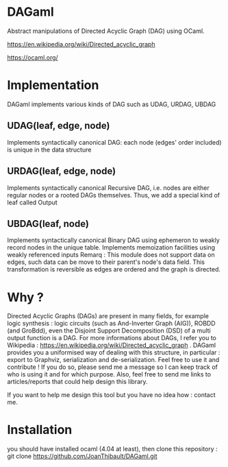# DAGaml
Abstract manipulations of Directed Acyclic Graph (DAG) using OCaml.

https://en.wikipedia.org/wiki/Directed_acyclic_graph

https://ocaml.org/

# Implementation
DAGaml implements various kinds of DAG such as UDAG, URDAG, UBDAG

## UDAG(leaf, edge, node)
Implements syntactically canonical DAG: each node (edges' order included) is unique in the data structure

## URDAG(leaf, edge, node)
Implements syntactically canonical Recursive DAG, i.e. nodes are either regular nodes or a rooted DAGs themselves. Thus, we add a special kind of leaf called Output

## UBDAG(leaf, node)
Implements syntactically canonical Binary DAG using ephemeron to weakly record nodes in the unique table.
Implements memoization facilities using weakly referenced inputs
Remarq : This module does not support data on edges, such data can be move to their parent's node's data field. This transformation is reversible as edges are ordered and the graph is directed.


# Why ?
Directed Acyclic Graphs (DAGs) are present in many fields, for example logic synthesis : logic circuits (such as And-Inverter Graph (AIG)), ROBDD (and GroBdd), even the Disjoint Support Decomposition (DSD) of a multi output function is a DAG.
For more informations about DAGs, I refer you to Wikipedia : https://en.wikipedia.org/wiki/Directed_acyclic_graph .
DAGaml provides you a uniformised way of dealing with this structure, in particular : export to Graphviz, serialization and de-serialization.
Feel free to use it and contribute !
If you do so, please send me a message so I can keep track of who is using it and for which purpose.
Also, feel free to send me links to articles/reports that could help design this library.

If you want to help me design this tool but you have no idea how : contact me.

# Installation
you should have installed ocaml (4.04 at least), then clone this repository : git clone https://github.com/JoanThibault/DAGaml.git
